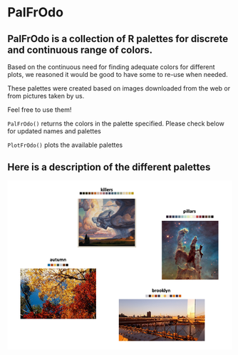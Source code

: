 # PalFrOdo

## PalFrOdo is a collection of R palettes for discrete and continuous range of colors.

Based on the continuous need for finding adequate colors for different plots, we reasoned it would be good to have some to re-use when needed.

These palettes were created based on images downloaded from the web or from pictures taken by us.

Feel free to use them!

`PalFrOdo()` returns the colors in the palette specified. Please check below for updated names and palettes

`PlotFrOdo()` plots the available palettes

## Here is a description of the different palettes

![My image](FrOdo.png)



